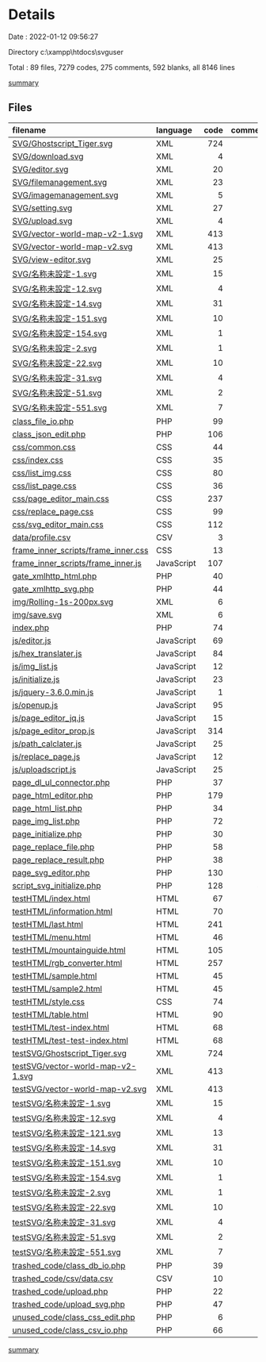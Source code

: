 # Details

Date : 2022-01-12 09:56:27

Directory c:\xampp\htdocs\svguser

Total : 89 files,  7279 codes, 275 comments, 592 blanks, all 8146 lines

[summary](results.md)

## Files
| filename | language | code | comment | blank | total |
| :--- | :--- | ---: | ---: | ---: | ---: |
| [SVG/Ghostscript_Tiger.svg](/SVG/Ghostscript_Tiger.svg) | XML | 724 | 0 | 1 | 725 |
| [SVG/download.svg](/SVG/download.svg) | XML | 4 | 0 | 1 | 5 |
| [SVG/editor.svg](/SVG/editor.svg) | XML | 20 | 2 | 2 | 24 |
| [SVG/filemanagement.svg](/SVG/filemanagement.svg) | XML | 23 | 2 | 2 | 27 |
| [SVG/imagemanagement.svg](/SVG/imagemanagement.svg) | XML | 5 | 0 | 1 | 6 |
| [SVG/setting.svg](/SVG/setting.svg) | XML | 27 | 2 | 1 | 30 |
| [SVG/upload.svg](/SVG/upload.svg) | XML | 4 | 0 | 1 | 5 |
| [SVG/vector-world-map-v2-1.svg](/SVG/vector-world-map-v2-1.svg) | XML | 413 | 0 | 1 | 414 |
| [SVG/vector-world-map-v2.svg](/SVG/vector-world-map-v2.svg) | XML | 413 | 0 | 1 | 414 |
| [SVG/view-editor.svg](/SVG/view-editor.svg) | XML | 25 | 2 | 1 | 28 |
| [SVG/名称未設定-1.svg](/SVG/名称未設定-1.svg) | XML | 15 | 0 | 1 | 16 |
| [SVG/名称未設定-12.svg](/SVG/名称未設定-12.svg) | XML | 4 | 0 | 1 | 5 |
| [SVG/名称未設定-14.svg](/SVG/名称未設定-14.svg) | XML | 31 | 1 | 1 | 33 |
| [SVG/名称未設定-151.svg](/SVG/名称未設定-151.svg) | XML | 10 | 0 | 1 | 11 |
| [SVG/名称未設定-154.svg](/SVG/名称未設定-154.svg) | XML | 1 | 0 | 0 | 1 |
| [SVG/名称未設定-2.svg](/SVG/名称未設定-2.svg) | XML | 1 | 0 | 0 | 1 |
| [SVG/名称未設定-22.svg](/SVG/名称未設定-22.svg) | XML | 10 | 0 | 1 | 11 |
| [SVG/名称未設定-31.svg](/SVG/名称未設定-31.svg) | XML | 4 | 0 | 2 | 6 |
| [SVG/名称未設定-51.svg](/SVG/名称未設定-51.svg) | XML | 2 | 0 | 1 | 3 |
| [SVG/名称未設定-551.svg](/SVG/名称未設定-551.svg) | XML | 7 | 0 | 1 | 8 |
| [class_file_io.php](/class_file_io.php) | PHP | 99 | 11 | 25 | 135 |
| [class_json_edit.php](/class_json_edit.php) | PHP | 106 | 19 | 20 | 145 |
| [css/common.css](/css/common.css) | CSS | 44 | 1 | 3 | 48 |
| [css/index.css](/css/index.css) | CSS | 35 | 1 | 2 | 38 |
| [css/list_img.css](/css/list_img.css) | CSS | 80 | 0 | 2 | 82 |
| [css/list_page.css](/css/list_page.css) | CSS | 36 | 0 | 4 | 40 |
| [css/page_editor_main.css](/css/page_editor_main.css) | CSS | 237 | 7 | 0 | 244 |
| [css/replace_page.css](/css/replace_page.css) | CSS | 99 | 0 | 2 | 101 |
| [css/svg_editor_main.css](/css/svg_editor_main.css) | CSS | 112 | 1 | 2 | 115 |
| [data/profile.csv](/data/profile.csv) | CSV | 3 | 0 | 1 | 4 |
| [frame_inner_scripts/frame_inner.css](/frame_inner_scripts/frame_inner.css) | CSS | 13 | 3 | 0 | 16 |
| [frame_inner_scripts/frame_inner.js](/frame_inner_scripts/frame_inner.js) | JavaScript | 107 | 7 | 20 | 134 |
| [gate_xmlhttp_html.php](/gate_xmlhttp_html.php) | PHP | 40 | 0 | 3 | 43 |
| [gate_xmlhttp_svg.php](/gate_xmlhttp_svg.php) | PHP | 44 | 0 | 4 | 48 |
| [img/Rolling-1s-200px.svg](/img/Rolling-1s-200px.svg) | XML | 6 | 0 | 0 | 6 |
| [img/save.svg](/img/save.svg) | XML | 6 | 0 | 1 | 7 |
| [index.php](/index.php) | PHP | 74 | 0 | 1 | 75 |
| [js/editor.js](/js/editor.js) | JavaScript | 69 | 1 | 20 | 90 |
| [js/hex_translater.js](/js/hex_translater.js) | JavaScript | 84 | 9 | 9 | 102 |
| [js/img_list.js](/js/img_list.js) | JavaScript | 12 | 2 | 2 | 16 |
| [js/initialize.js](/js/initialize.js) | JavaScript | 23 | 4 | 1 | 28 |
| [js/jquery-3.6.0.min.js](/js/jquery-3.6.0.min.js) | JavaScript | 1 | 1 | 1 | 3 |
| [js/openup.js](/js/openup.js) | JavaScript | 95 | 4 | 12 | 111 |
| [js/page_editor_jq.js](/js/page_editor_jq.js) | JavaScript | 15 | 3 | 1 | 19 |
| [js/page_editor_prop.js](/js/page_editor_prop.js) | JavaScript | 314 | 7 | 36 | 357 |
| [js/path_calclater.js](/js/path_calclater.js) | JavaScript | 25 | 0 | 4 | 29 |
| [js/replace_page.js](/js/replace_page.js) | JavaScript | 12 | 1 | 4 | 17 |
| [js/uploadscript.js](/js/uploadscript.js) | JavaScript | 25 | 1 | 3 | 29 |
| [page_dl_ul_connector.php](/page_dl_ul_connector.php) | PHP | 37 | 1 | 5 | 43 |
| [page_html_editor.php](/page_html_editor.php) | PHP | 179 | 0 | 6 | 185 |
| [page_html_list.php](/page_html_list.php) | PHP | 34 | 0 | 1 | 35 |
| [page_img_list.php](/page_img_list.php) | PHP | 72 | 1 | 3 | 76 |
| [page_initialize.php](/page_initialize.php) | PHP | 30 | 92 | 0 | 122 |
| [page_replace_file.php](/page_replace_file.php) | PHP | 58 | 0 | 4 | 62 |
| [page_replace_result.php](/page_replace_result.php) | PHP | 38 | 0 | 5 | 43 |
| [page_svg_editor.php](/page_svg_editor.php) | PHP | 130 | 0 | 3 | 133 |
| [script_svg_initialize.php](/script_svg_initialize.php) | PHP | 128 | 41 | 14 | 183 |
| [testHTML/index.html](/testHTML/index.html) | HTML | 67 | 0 | 7 | 74 |
| [testHTML/information.html](/testHTML/information.html) | HTML | 70 | 0 | 8 | 78 |
| [testHTML/last.html](/testHTML/last.html) | HTML | 241 | 0 | 32 | 273 |
| [testHTML/menu.html](/testHTML/menu.html) | HTML | 46 | 3 | 6 | 55 |
| [testHTML/mountainguide.html](/testHTML/mountainguide.html) | HTML | 105 | 0 | 11 | 116 |
| [testHTML/rgb_converter.html](/testHTML/rgb_converter.html) | HTML | 257 | 1 | 24 | 282 |
| [testHTML/sample.html](/testHTML/sample.html) | HTML | 45 | 1 | 5 | 51 |
| [testHTML/sample2.html](/testHTML/sample2.html) | HTML | 45 | 1 | 2 | 48 |
| [testHTML/style.css](/testHTML/style.css) | CSS | 74 | 16 | 11 | 101 |
| [testHTML/table.html](/testHTML/table.html) | HTML | 90 | 0 | 7 | 97 |
| [testHTML/test-index.html](/testHTML/test-index.html) | HTML | 68 | 0 | 8 | 76 |
| [testHTML/test-test-index.html](/testHTML/test-test-index.html) | HTML | 68 | 0 | 9 | 77 |
| [testSVG/Ghostscript_Tiger.svg](/testSVG/Ghostscript_Tiger.svg) | XML | 724 | 0 | 1 | 725 |
| [testSVG/vector-world-map-v2-1.svg](/testSVG/vector-world-map-v2-1.svg) | XML | 413 | 0 | 1 | 414 |
| [testSVG/vector-world-map-v2.svg](/testSVG/vector-world-map-v2.svg) | XML | 413 | 0 | 1 | 414 |
| [testSVG/名称未設定-1.svg](/testSVG/名称未設定-1.svg) | XML | 15 | 0 | 1 | 16 |
| [testSVG/名称未設定-12.svg](/testSVG/名称未設定-12.svg) | XML | 4 | 0 | 1 | 5 |
| [testSVG/名称未設定-121.svg](/testSVG/名称未設定-121.svg) | XML | 13 | 0 | 1 | 14 |
| [testSVG/名称未設定-14.svg](/testSVG/名称未設定-14.svg) | XML | 31 | 1 | 1 | 33 |
| [testSVG/名称未設定-151.svg](/testSVG/名称未設定-151.svg) | XML | 10 | 0 | 1 | 11 |
| [testSVG/名称未設定-154.svg](/testSVG/名称未設定-154.svg) | XML | 1 | 0 | 0 | 1 |
| [testSVG/名称未設定-2.svg](/testSVG/名称未設定-2.svg) | XML | 1 | 0 | 0 | 1 |
| [testSVG/名称未設定-22.svg](/testSVG/名称未設定-22.svg) | XML | 10 | 0 | 1 | 11 |
| [testSVG/名称未設定-31.svg](/testSVG/名称未設定-31.svg) | XML | 4 | 0 | 2 | 6 |
| [testSVG/名称未設定-51.svg](/testSVG/名称未設定-51.svg) | XML | 2 | 0 | 1 | 3 |
| [testSVG/名称未設定-551.svg](/testSVG/名称未設定-551.svg) | XML | 7 | 0 | 1 | 8 |
| [trashed_code/class_db_io.php](/trashed_code/class_db_io.php) | PHP | 39 | 18 | 1 | 58 |
| [trashed_code/csv/data.csv](/trashed_code/csv/data.csv) | CSV | 10 | 0 | 187 | 197 |
| [trashed_code/upload.php](/trashed_code/upload.php) | PHP | 22 | 0 | 0 | 22 |
| [trashed_code/upload_svg.php](/trashed_code/upload_svg.php) | PHP | 47 | 1 | 11 | 59 |
| [unused_code/class_css_edit.php](/unused_code/class_css_edit.php) | PHP | 6 | 0 | 1 | 7 |
| [unused_code/class_csv_io.php](/unused_code/class_csv_io.php) | PHP | 66 | 6 | 4 | 76 |

[summary](results.md)